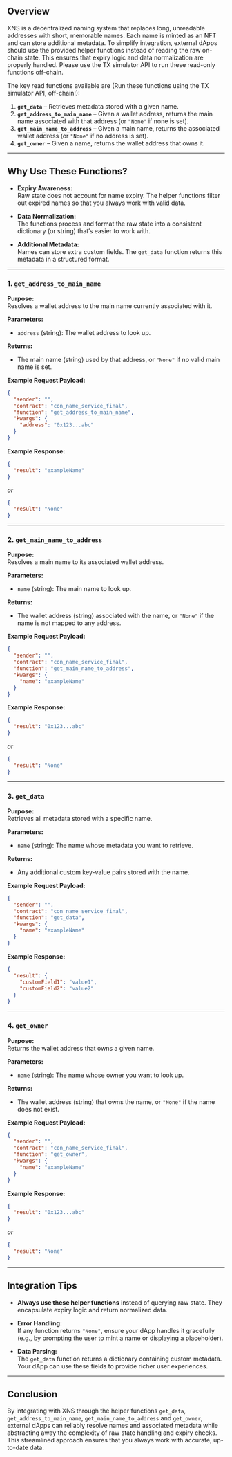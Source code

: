 ## Overview

XNS is a decentralized naming system that replaces long, unreadable addresses with short, memorable names. Each name is minted as an NFT and can store additional metadata. To simplify integration, external dApps should use the provided helper functions instead of reading the raw on-chain state. This ensures that expiry logic and data normalization are properly handled. Please use the TX simulator API to run these read-only functions off-chain.

The key read functions available are (Run these functions using the TX simulator API, off-chain!):

1. **`get_data`** – Retrieves metadata stored with a given name.
2. **`get_address_to_main_name`** – Given a wallet address, returns the main name associated with that address (or `"None"` if none is set).
3. **`get_main_name_to_address`** – Given a main name, returns the associated wallet address (or `"None"` if no address is set).
4. **`get_owner`** – Given a name, returns the wallet address that owns it.

---

## Why Use These Functions?

- **Expiry Awareness:**  
  Raw state does not account for name expiry. The helper functions filter out expired names so that you always work with valid data.

- **Data Normalization:**  
  The functions process and format the raw state into a consistent dictionary (or string) that’s easier to work with.

- **Additional Metadata:**  
  Names can store extra custom fields. The `get_data` function returns this metadata in a structured format.

---

### 1. `get_address_to_main_name`

**Purpose:**  
Resolves a wallet address to the main name currently associated with it.

**Parameters:**  
- `address` (string): The wallet address to look up.

**Returns:**  
- The main name (string) used by that address, or `"None"` if no valid main name is set.

**Example Request Payload:**

```json
{
  "sender": "",
  "contract": "con_name_service_final",
  "function": "get_address_to_main_name",
  "kwargs": {
    "address": "0x123...abc"
  }
}
```

**Example Response:**

```json
{
  "result": "exampleName"
}
```

*or*

```json
{
  "result": "None"
}
```

---

### 2. `get_main_name_to_address`

**Purpose:**  
Resolves a main name to its associated wallet address.

**Parameters:**  
- `name` (string): The main name to look up.

**Returns:**  
- The wallet address (string) associated with the name, or `"None"` if the name is not mapped to any address.

**Example Request Payload:**

```json
{
  "sender": "",
  "contract": "con_name_service_final",
  "function": "get_main_name_to_address",
  "kwargs": {
    "name": "exampleName"
  }
}
```

**Example Response:**

```json
{
  "result": "0x123...abc"
}
```

*or*

```json
{
  "result": "None"
}
```

---

### 3. `get_data`

**Purpose:**  
Retrieves all metadata stored with a specific name.

**Parameters:**  
- `name` (string): The name whose metadata you want to retrieve.

**Returns:**  
- Any additional custom key-value pairs stored with the name.

**Example Request Payload:**

```json
{
  "sender": "",
  "contract": "con_name_service_final",
  "function": "get_data",
  "kwargs": {
    "name": "exampleName"
  }
}
```

**Example Response:**

```json
{
  "result": {
    "customField1": "value1",
    "customField2": "value2"
  }
}
```

---

### 4. `get_owner`

**Purpose:**  
Returns the wallet address that owns a given name.

**Parameters:**  
- `name` (string): The name whose owner you want to look up.

**Returns:**  
- The wallet address (string) that owns the name, or `"None"` if the name does not exist.

**Example Request Payload:**

```json
{
  "sender": "",
  "contract": "con_name_service_final",
  "function": "get_owner",
  "kwargs": {
    "name": "exampleName"
  }
}
```

**Example Response:**

```json
{
  "result": "0x123...abc"
}
```

*or*

```json
{
  "result": "None"
}
```

---

## Integration Tips

- **Always use these helper functions** instead of querying raw state. They encapsulate expiry logic and return normalized data.

- **Error Handling:**  
  If any function returns `"None"`, ensure your dApp handles it gracefully (e.g., by prompting the user to mint a name or displaying a placeholder).

- **Data Parsing:**  
  The `get_data` function returns a dictionary containing custom metadata. Your dApp can use these fields to provide richer user experiences.

---

## Conclusion

By integrating with XNS through the helper functions `get_data`, `get_address_to_main_name`, `get_main_name_to_address` and `get_owner`, external dApps can reliably resolve names and associated metadata while abstracting away the complexity of raw state handling and expiry checks. This streamlined approach ensures that you always work with accurate, up-to-date data.
